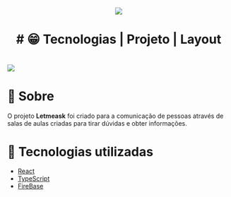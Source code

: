 <h1 align='center'>
<img src='https://ik.imagekit.io/lfal2qxrisl/logo_KqufTlwKWP.svg'/>
</h1>

<h1 align='center'>
# 😁 Tecnologias | Projeto | Layout
</h1>

<h1 height=''>
<img src="https://ik.imagekit.io/lfal2qxrisl/github_3m479qRjVT.png">
</h1>

# 📄 Sobre

O projeto **Letmeask** foi criado para a comunicação de pessoas através de salas de aulas criadas para tirar dúvidas e obter informações.

# 🚀 Tecnologias utilizadas

- [React](https://pt-br.reactjs.org/)
- [TypeScript](https://www.typescriptlang.org/)
- [FireBase](https://firebase.google.com/)
